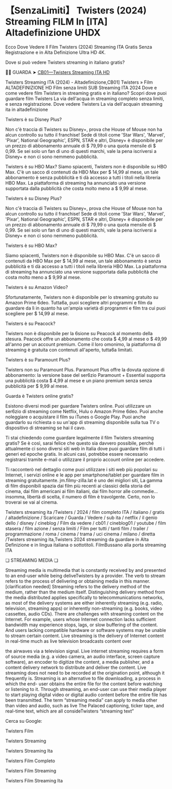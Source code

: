 # 【SenzaLimiti】 Twisters (2024) Streaming FILM In [ITA] Altadefinizione  UHDX

Ecco Dove Vedere Il Film Twisters (2024) Streaming ITA Gratis Senza Registrazione e in Alta Definizione Ultra HD 4K.

Dove si può vedere Twisters streaming in italiano gratis?

🔴🔴 GUARDA ➤ [CB01—Twisters Streaming ITA HD](https://4k.dcine.pro/it/movie/718821)

Twisters Streaming ITA (2024) - Altadefinizione,CB01] Twisters » Film ALTADEFINIZIONE HD Film senza limiti SUB Streaming ITA 2024 Dove e come vedere film Twisters in streaming gratis e in italiano? Scopri dove puoi guardare film Twisters La via dell'acqua in streaming completo senza limiti, e senza registrazione. Dove vedere Twisters La via dell'acquain streaming ita in altadefinizione

Twisters è su Disney Plus?

Non c'è traccia di Twisters su Disney+, prova che House of Mouse non ha alcun controllo su tutto il franchise! Sede di titoli come 'Star Wars', 'Marvel', 'Pixar', National Geographic', ESPN, STAR e altri, Disney+ è disponibile per un prezzo di abbonamento annuale di $ 79,99 o una quota mensile di $ 0,99. Se sei solo un fan di uno di questi marchi, vale la pena iscriversi a Disney+ e non ci sono nemmeno pubblicità.

Twisters è su HBO Max? Siamo spiacenti, Twisters non è disponibile su HBO Max. C'è un sacco di contenuti da HBO Max per $ 14,99 al mese, un tale abbonamento è senza pubblicità e ti dà accesso a tutti i titoli nella libreria HBO Max. La piattaforma di streaming ha annunciato una versione supportata dalla pubblicità che costa molto meno a $ 9,99 al mese.

Twisters è su Disney Plus?

Non c'è traccia di Twisters su Disney+, prova che House of Mouse non ha alcun controllo su tutto il franchise! Sede di titoli come 'Star Wars', 'Marvel', 'Pixar', National Geographic', ESPN, STAR e altri, Disney+ è disponibile per un prezzo di abbonamento annuale di $ 79,99 o una quota mensile di $ 0,99. Se sei solo un fan di uno di questi marchi, vale la pena iscriversi a Disney+ e non ci sono nemmeno pubblicità.

Twisters è su HBO Max?

Siamo spiacenti, Twisters non è disponibile su HBO Max. C'è un sacco di contenuti da HBO Max per $ 14,99 al mese, un tale abbonamento è senza pubblicità e ti dà accesso a tutti i titoli nella libreria HBO Max. La piattaforma di streaming ha annunciato una versione supportata dalla pubblicità che costa molto meno a $ 9,99 al mese.

Twisters è su Amazon Video?

Sfortunatamente, Twisters non è disponibile per lo streaming gratuito su Amazon Prime 6deo. Tutta6a, puoi scegliere altri programmi e film da guardare da lì in quanto ha un'ampia varietà di programmi e film tra cui puoi scegliere per $ 14,99 al mese.

Twisters è su Peacock?

Twisters non è disponibile per la 6sione su Peacock al momento della stesura. Peacock offre un abbonamento che costa $ 4,99 al mese o $ 49,99 all'anno per un account premium. Come il loro omonimo, la piattaforma di streaming è gratuita con contenuti all'aperto, tutta6a limitati.

Twisters è su Paramount Plus?

Twisters non su Paramount Plus. Paramount Plus offre la dovuta opzione di abbonamento: la versione base del ser6zio Paramount + Essential supporta una pubblicità costa $ 4,99 al mese e un piano premium senza senza pubblicità per $ 9,99 al mese.

Guarda è Twisters online gratis?

Esistono diversi modi per guardare Twisters online. Puoi utilizzare un ser6zio di streaming come Netflix, Hulu o Amazon Prime 6deo. Puoi anche noleggiare o acquistare il film su iTunes o Google Play. Puoi anche guardarlo su richiesta o su un'app di streaming disponibile sulla tua TV o dispositivo di streaming se hai il cavo.

Ti stai chiedendo come guardare legalmente il film Twisters streaming gratis? Se è così, sarai felice che questo sia davvero possibile, perché attualmente ci sono diversi siti web in Italia dove puoi guardare film di tutti i generi ed epoche gratis. In alcuni casi, potrebbe essere necessario registrarsi tramite e-mail o utilizzare il proprio account online per accedere.

Ti racconterò nel dettaglio come puoi utilizzare i siti web più popolari su Internet, i servizi online e le app per smartphone/tablet per guardare film in streaming gratuitamente. jm.filmy-zilla.lat è uno dei migliori siti, La gamma di film disponibili spazia dai film più recenti ai classici della storia del cinema, dai film americani ai film italiani, dai film horror alle commedie... insomma, libertà di scelta, il numero di film è travolgente. Certo, non lo troverai se vai al cinema.

Twisters streaming ita /Twisters / 2024 / film completo ITA / italiano / gratis / altadefinizione / Scaricare / Guarda / Vedere / sub ita / netflix / il genio dello / disney / cineblog / Film da vedere / cb01 / cineblog01 / youtube / film stasera / film azione / senza limiti / Film per tutti / tanti film / trailer / programmazione / roma / cinema / trama / uci cinema / milano / diretta /Twisters streaming ita,Twisters 2024 streaming da guardare in Alta Definizione e in lingua italiana o sottotitoli. FilmBussano alla porta streaming ITA

❏ STREAMING MEDIA ❏

Streaming media is multimedia that is constantly received by and presented to an end-user while being deliveTwisters by a provider. The verb to stream refers to the process of delivering or obtaining media in this manner.[clarification needed] Streaming refers to the delivery method of the medium, rather than the medium itself. Distinguishing delivery method from the media distributed applies specifically to telecommunications networks, as most of the delivery systems are either inherently streaming (e.g. radio, television, streaming apps) or inherently non-streaming (e.g. books, video cassettes, audio CDs). There are challenges with streaming content on the Internet. For example, users whose Internet connection lacks sufficient bandwidth may experience stops, lags, or slow buffering of the content. And users lacking compatible hardware or software systems may be unable to stream certain content. Live streaming is the delivery of Internet content in real-time much as live television broadcasts content over

the airwaves via a television signal. Live internet streaming requires a form of source media (e.g. a video camera, an audio interface, screen capture software), an encoder to digitize the content, a media publisher, and a content delivery network to distribute and deliver the content. Live streaming does not need to be recorded at the origination point, although it frequently is. Streaming is an alternative to file downloading, a process in which the end- user obtains the entire file for the content before watching or listening to it. Through streaming, an end-user can use their media player to start playing digital video or digital audio content before the entire file has been transmitted. The term “streaming media” can apply to media other than video and audio, such as live The Palaced captioning, ticker tape, and real-time text, which are all consideTwisters “streaming text”

Cerca su Google:

Twisters Film

Twisters Streaming

Twisters Streaming Ita

Twisters Film Completo

Twisters Film Streaming

Twisters Film Streaming Ita
